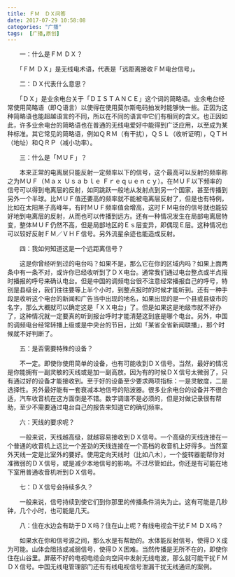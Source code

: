 ```yaml
---
title: ＦＭ　ＤＸ问答
date: 2017-07-29 10:58:08
categories: "广播"
tags:  [广播,原创]
---
```

　　一：什么是ＦＭ ＤＸ？

　　「ＦＭ ＤＸ」是无线电术语，代表是「远距离接收ＦＭ电台信号」。

<!--more-->


　　二：ＤＸ代表什么意思？

　　「ＤＸ」是业余电台关于「ＤＩＳＴＡＮＣＥ」这个词的简略语。业余电台经常使用简略语（即Ｑ语言）以使得在使用莫尔斯电码拍发时能够快一些。正因为这种简略语也能超越语言的不同，所以在不同的语言中它们有相同的含义。也正因如此，许多业余电台的简略语也在普通的无线电爱好中能得到广泛应用，以至成为某种标准。其它常见的简略语，例如ＱＲＭ（有干扰），ＱＳＬ（收听证明），ＱＴＨ（地址）和ＱＲＰ（减小功率）。


　　三：什么是「ＭＵＦ」？

　　本来正常的电离层只能反射一定频率以下的信号，这个最高可以反射的频率称之为ＭＵＦ（Ｍａｘ Ｕｓａｂｌｅ Ｆｒｅｑｕｅｎｃｙ）。在ＭＵＦ以下频率的信号可以得到电离层的反射，如同跳跃一般地从发射点到另一个国家，甚至传播到另外一个半球。比ＭＵＦ值还要高的频率就不能被电离层反射了，但是也有特例，比如在太阳黑子高峰年，有时ＭＵＦ频率值会增高，这时ＦＭ电台的信号就也能较好地到电离层的反射，从而也可以传播到远方。还有一种情况发生在局部电离层特变，整体ＭＵＦ仍然不高，但是局部地区的Ｅｓ层变异，即偶现Ｅ层。这种情况也可以较好反射ＦＭ／ＶＨＦ信号。另外流星余迹也能造成反射。


　　四：我如何知道这是一个远距离信号？

　　这是你曾经听到过的电台吗？如果不是，那么它在你的区域内吗？如果上面两条中有一条不对，或许你已经收听到了ＤＸ电台。通常我们通过电台整点或半点报时播报的呼号来确认电台。但是中国的调频电台很不注意经常播报自己的呼号，特别是县级台，我们往往要等上半个小时，到整点报时的时候才能听到。还有一种手段是收听这个电台的新闻和广告当中出现的地名，如果出现的是一个县或县级市的名字，那么大概就可以确定这是「ＸＸ电台」了。但是如果这是地级市就不好办了，这种情况就一定要真的听到报台呼时才能清楚这到底是哪个电台。另外，中国的调频电台经常转播上级或是中央台的节目，比如「某省全省新闻联播」，那个时候就不好判断了。


　　五：是否需要特殊的设备？

　　不一定。即使你使用简单的设备，也有可能收到ＤＸ信号。当然，最好的情况是你能拥有一副灵敏的天线或是加一副高放。因为有的时候ＤＸ信号太微弱了，只有通过好的设备才能接收到。至于好的设备至少要求两项指标：一是灵敏度，二是选择性。另外最好能有一套衰减本地信号的陷波器。很多业余电台的设备并不很合适，汽车收音机在这方面倒是不错。数字调谐不是必须的，但是对做记录很有帮助，至少不需要通过电台自己的报告来知道它的确切频率。


　　六：天线的要求呢？

　　一般来说，天线越高级，就越容易接收到ＤＸ信号。一个高级的天线连接在一个普通的收音机上远比一个差劲的天线连接在一个高档的收音机上好得多。当然室外天线一定是比室外的要好。使用定向天线时（比如八木），一个旋转器能帮你对准微弱的ＤＸ信号，或是减少本地信号的影响。不过尽管如此，你还是有可能在地下室用普通收音机听到ＤＸ信号。


　　七：ＤＸ信号会持续多久？

　　一般来说，信号持续到使它们到你那里的传播条件消失为止。这有可能是几秒钟，几个小时，也可能是几天。


　　八：住在水边会有助于ＤＸ吗？住在山上呢？有线电视会干扰ＦＭ ＤＸ吗？

　　如果水在你和信号源之间，那么水是有帮助的。水体能反射信号，使得ＤＸ成为可能。山体会阻挡或减弱信号，使得ＤＸ困难。当然传播是无所不在的，即使你住在山谷里。屏蔽不好的电视电缆会向空间中发射无线电波，那么就可能干扰ＦＭ ＤＸ信号。中国无线电管理部门还有有线电视信号泄漏干扰无线通讯的案例。
